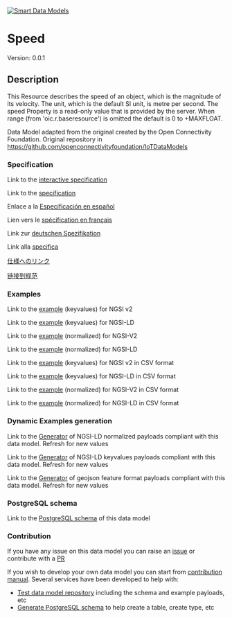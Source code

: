 [![Smart Data Models](https://smartdatamodels.org/wp-content/uploads/2022/01/SmartDataModels_logo.png "Logo")](https://smartdatamodels.org)
# Speed
Version: 0.0.1

## Description 

This Resource describes the speed of an object, which is the magnitude of its velocity. The unit, which is the default SI unit, is metre per second. The speed Property is a read-only value that is provided by the server. When range (from 'oic.r.baseresource') is omitted the default is 0 to +MAXFLOAT.

Data Model adapted from the original created by the Open Connectivity Foundation. Original repository in https://github.com/openconnectivityfoundation/IoTDataModels
### Specification

Link to the [interactive specification](https://swagger.lab.fiware.org/?url=https://smart-data-models.github.io/dataModel.OCF/Speed/swagger.yaml)

Link to the [specification](https://github.com/smart-data-models/dataModel.OCF/blob/master/Speed/doc/spec.md)

Enlace a la [Especificación en español](https://github.com/smart-data-models/dataModel.OCF/blob/master/Speed/doc/spec_ES.md)

Lien vers le [spécification en français](https://github.com/smart-data-models/dataModel.OCF/blob/master/Speed/doc/spec_FR.md)

Link zur [deutschen Spezifikation](https://github.com/smart-data-models/dataModel.OCF/blob/master/Speed/doc/spec_DE.md)

Link alla [specifica](https://github.com/smart-data-models/dataModel.OCF/blob/master/Speed/doc/spec_IT.md)

[仕様へのリンク](https://github.com/smart-data-models/dataModel.OCF/blob/master/Speed/doc/spec_JA.md)

[链接到规范](https://github.com/smart-data-models/dataModel.OCF/blob/master/Speed/doc/spec_ZH.md)
### Examples

Link to the [example](https://smart-data-models.github.io/dataModel.OCF/Speed/examples/example.json) (keyvalues) for NGSI v2

Link to the [example](https://smart-data-models.github.io/dataModel.OCF/Speed/examples/example.jsonld) (keyvalues) for NGSI-LD

Link to the [example](https://smart-data-models.github.io/dataModel.OCF/Speed/examples/example-normalized.json) (normalized) for NGSI-V2

Link to the [example](https://smart-data-models.github.io/dataModel.OCF/Speed/examples/example-normalized.jsonld) (normalized) for NGSI-LD

Link to the [example](https://github.com/smart-data-models/dataModel.OCF/blob/master/Speed/examples/example.json.csv) (keyvalues) for NGSI v2 in CSV format

Link to the [example](https://github.com/smart-data-models/dataModel.OCF/blob/master/Speed/examples/example.jsonld.csv) (keyvalues) for NGSI-LD in CSV format

Link to the [example](https://github.com/smart-data-models/dataModel.OCF/blob/master/Speed/examples/example-normalized.json.csv) (normalized) for NGSI-V2 in CSV format

Link to the [example](https://github.com/smart-data-models/dataModel.OCF/blob/master/Speed/examples/example-normalized.jsonld.csv) (normalized) for NGSI-LD in CSV format
### Dynamic Examples generation

Link to the [Generator](https://smartdatamodels.org/extra/ngsi-ld_generator.php?schemaUrl=https://raw.githubusercontent.com/smart-data-models/dataModel.OCF/master/Speed/schema.json&email=info@smartdatamodels.org) of NGSI-LD normalized payloads compliant with this data model. Refresh for new values

Link to the [Generator](https://smartdatamodels.org/extra/ngsi-ld_generator_keyvalues.php?schemaUrl=https://raw.githubusercontent.com/smart-data-models/dataModel.OCF/master/Speed/schema.json&email=info@smartdatamodels.org) of NGSI-LD keyvalues payloads compliant with this data model. Refresh for new values

Link to the [Generator](https://smartdatamodels.org/extra/geojson_features_generator.php?schemaUrl=https://raw.githubusercontent.com/smart-data-models/dataModel.OCF/master/Speed/schema.json&email=info@smartdatamodels.org) of geojson feature format payloads compliant with this data model. Refresh for new values
### PostgreSQL schema

Link to the [PostgreSQL schema](https://github.com/smart-data-models/dataModel.OCF/blob/master/Speed/schema.sql) of this data model
### Contribution

 If you have any issue on this data model you can raise an [issue](https://github.com/smart-data-models/dataModel.OCF/issues)  or contribute with a [PR](https://github.com/smart-data-models/dataModel.OCF/pulls)

 If you wish to develop your own data model you can start from [contribution manual](https://bit.ly/contribution_manual). Several services have been developed to help with: 
 - [Test data model repository](https://smartdatamodels.org/index.php/data-models-contribution-api/) including the schema and example payloads, etc
 - [Generate PostgreSQL schema](https://smartdatamodels.org/index.php/sql-service/) to help create a table, create type, etc
